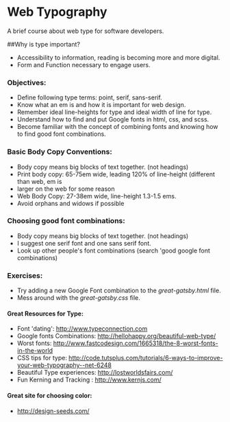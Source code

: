 # Web Typography
A brief course about web type for software developers.

##Why is type important?
- Accessibility to information, reading is becoming more and more digital.
- Form and Function necessary to engage users.

### Objectives:
- Define following type terms: point, serif, sans-serif.
- Know what an em is and how it is important for web design.
- Remember ideal line-heights for type and ideal width of line for type.
- Understand how to find and put Google fonts in html, css, and scss.
- Become familiar with the concept of combining fonts and knowing how to find good font combinations.

### Basic Body Copy Conventions:
- Body copy means big blocks of text together. (not headings)
- Print body copy: 65-75em wide, leading 120% of line-height (different than web, em is 
- larger on the web for some reason
- Web Body Copy: 27-38em wide, line-height 1.3-1.5 ems.
- Avoid orphans and widows if possible

### Choosing good font combinations:
- Body copy means big blocks of text together. (not headings)
- I suggest one serif font and one sans serif font.
- Look up other people's font combinations (search 'good google font combinations)

### Exercises: 
- Try adding a new Google Font combination to the <i>great-gatsby.html</i> file.
-  Mess around with the <i>great-gatsby.css</i> file.
  
####  Great Resources for Type:
- Font 'dating': http://www.typeconnection.com
- Google fonts Combinations: http://hellohappy.org/beautiful-web-type/
- Worst fonts: http://www.fastcodesign.com/1665318/the-8-worst-fonts-in-the-world
- CSS tips for type: http://code.tutsplus.com/tutorials/6-ways-to-improve-your-web-typography--net-6248
- Beautiful Type experiences: http://lostworldsfairs.com/
- Fun Kerning and Tracking : http://www.kernjs.com/

#### Great site for choosing color:
 - http://design-seeds.com/
